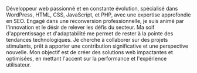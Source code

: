 Développeur web passionné et en constante évolution, spécialisé dans WordPress, HTML, CSS, JavaScript, et PHP, avec une expertise approfondie en SEO. Engagé dans une reconversion professionnelle, je suis animé par l'innovation et le désir de relever les défis du secteur. Ma soif d'apprentissage et d'adaptabilité me permet de rester à la pointe des tendances technologiques. Je cherche à collaborer sur des projets stimulants, prêt à apporter une contribution significative et une perspective nouvelle. Mon objectif est de créer des solutions web impactantes et optimisées, en mettant l'accent sur la performance et l'expérience utilisateur.

